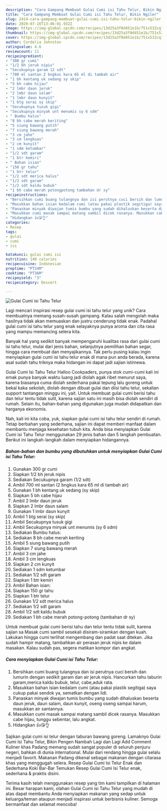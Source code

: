 ```yaml
---
description: "Cara Gampang Membuat Gulai Cumi isi Tahu Telur, Bikin Ngiler"
title: "Cara Gampang Membuat Gulai Cumi isi Tahu Telur, Bikin Ngiler"
slug: 2414-cara-gampang-membuat-gulai-cumi-isi-tahu-telur-bikin-ngiler
date: 2020-07-16T13:46:01.932Z
image: https://img-global.cpcdn.com/recipes/13d25a3f0d451e1b/751x532cq70/gulai-cumi-isi-tahu-telur-foto-resep-utama.jpg
thumbnail: https://img-global.cpcdn.com/recipes/13d25a3f0d451e1b/751x532cq70/gulai-cumi-isi-tahu-telur-foto-resep-utama.jpg
cover: https://img-global.cpcdn.com/recipes/13d25a3f0d451e1b/751x532cq70/gulai-cumi-isi-tahu-telur-foto-resep-utama.jpg
author: Cordelia Johnston
ratingvalue: 4.6
reviewcount: 11
recipeingredient:
- "300 gr cumi"
- "1/2 bh jeruk nipis"
- "Secukupnya garam 12 sdt"
- "700 ml santan 2 bngkus kara 65 ml di tambah air"
- "1 bh kentang uk sedang sy skip"
- "5 bh cabe hijau"
- "2 lmbr daun jeruk"
- "2 lmbr daun salam"
- "1 lmbr daun kunyit"
- "1 btg serai sy skip"
- "Secukupnya tusuk gigi"
- "Secukupnya minyak unt menumis sy 6 sdm"
- " Bumbu halus"
- "8 bh cabe merah keriting"
- "5 siung bawang putih"
- "7 siung bawang merah"
- "3 cm jahe"
- "3 cm lengkuas"
- "2 cm kunyit"
- "1 sdm ketumbar"
- "1/2 sdt garam"
- "1 btr kemiri"
- " Bahan isian"
- "150 gr tahu"
- "1 btr telur"
- "1/2 sdt merica halus"
- "1/2 sdt garam"
- "1/2 sdt kaldu bubuk"
- "1 bh cabe merah potongpotong tambahan dr sy"
recipeinstructions:
- "Bersihkan cumi buang tulangnya dan isi perutnya cuci bersih dan lumurin dengan sedikit garam dan air jeruk nipis. Hancurkan tahu taburin garam,merica kaldu bubuk, telur, cabe,aduk rata."
- "Masukkan bahan isian kedalam cumi (atau pakai plastik segitiga) saya cukup pakai sendok ya, sematkan dengan lidi."
- "Panaskan minyak diwajan tumis bumbu yang sudah dihaluskan beserta daun jeruk, daun salam, daun kunyit, oseng oseng sampai harum, masukkan air santannya."
- "Masukkan cumi masak sampai matang sambil dicek rasanya. Masukkan cabe hijau, tunggu sebentar, lalu angkat."
- "Hidangkan 👍😘👌"
categories:
- Resep
tags:
- gulai
- cumi
- isi

katakunci: gulai cumi isi 
nutrition: 140 calories
recipecuisine: Indonesian
preptime: "PT24M"
cooktime: "PT36M"
recipeyield: "3"
recipecategory: Dessert

---
```



![Gulai Cumi isi Tahu Telur](https://img-global.cpcdn.com/recipes/13d25a3f0d451e1b/751x532cq70/gulai-cumi-isi-tahu-telur-foto-resep-utama.jpg)

Lagi mencari inspirasi resep gulai cumi isi tahu telur yang unik? Cara membuatnya memang susah-susah gampang. Kalau salah mengolah maka hasilnya tidak akan memuaskan dan justru cenderung tidak enak. Padahal gulai cumi isi tahu telur yang enak selayaknya punya aroma dan cita rasa yang mampu memancing selera kita.

Banyak hal yang sedikit banyak mempengaruhi kualitas rasa dari gulai cumi isi tahu telur, mulai dari jenis bahan, selanjutnya pemilihan bahan segar, hingga cara membuat dan menyajikannya. Tak perlu pusing kalau ingin menyiapkan gulai cumi isi tahu telur enak di mana pun anda berada, karena asal sudah tahu triknya maka hidangan ini dapat jadi sajian istimewa.

Gulai Cumi Isi Tahu Telur Halloo Cookpaders, punya stok cumi-cumi kali ini emak punya banyak waktu luang jadi diolah agak ribet menurut saya, karena biasanya cuma diolah sederhana pakai tepung lalu goreng untuk bekal kaka sekolah, diolah dengan dibuat gulai dan diisi tahu telur, sekalian support tantangan minggu ini, yait. Untuk membuat gulai cumi berisi tahu dan telur tentu tidak sulit, karena sajian satu ini masih bisa diolah sendiri di rumah. Selain itu, bahan-bahan yang digunakan juga mudah didapatkan dan harganya ekonomis.


Nah, kali ini kita coba, yuk, siapkan gulai cumi isi tahu telur sendiri di rumah. Tetap berbahan yang sederhana, sajian ini dapat memberi manfaat dalam membantu menjaga kesehatan tubuh kita. Anda bisa menyiapkan Gulai Cumi isi Tahu Telur menggunakan 29 jenis bahan dan 5 langkah pembuatan. Berikut ini langkah-langkah dalam menyiapkan hidangannya.

<!--inarticleads1-->

##### Bahan-bahan dan bumbu yang dibutuhkan untuk menyiapkan Gulai Cumi isi Tahu Telur:

1. Gunakan 300 gr cumi
1. Siapkan 1/2 bh jeruk nipis
1. Sediakan Secukupnya garam (1/2 sdt)
1. Ambil 700 ml santan (2 bngkus kara 65 ml di tambah air)
1. Gunakan 1 bh kentang uk sedang (sy skip)
1. Siapkan 5 bh cabe hijau
1. Ambil 2 lmbr daun jeruk
1. Siapkan 2 lmbr daun salam
1. Gunakan 1 lmbr daun kunyit
1. Ambil 1 btg serai (sy skip)
1. Ambil Secukupnya tusuk gigi
1. Ambil Secukupnya minyak unt menumis (sy 6 sdm)
1. Sediakan  Bumbu halus:
1. Sediakan 8 bh cabe merah keriting
1. Ambil 5 siung bawang putih
1. Siapkan 7 siung bawang merah
1. Ambil 3 cm jahe
1. Ambil 3 cm lengkuas
1. Siapkan 2 cm kunyit
1. Sediakan 1 sdm ketumbar
1. Sediakan 1/2 sdt garam
1. Siapkan 1 btr kemiri
1. Ambil  Bahan isian:
1. Siapkan 150 gr tahu
1. Siapkan 1 btr telur
1. Gunakan 1/2 sdt merica halus
1. Sediakan 1/2 sdt garam
1. Ambil 1/2 sdt kaldu bubuk
1. Sediakan 1 bh cabe merah potong-potong (tambahan dr sy)


Untuk membuat gulai cumi berisi tahu dan telur tentu tidak sulit, karena sajian sa Masak cumi sambil sesekali disiram-siramkan dengan kuah. Lakukan hingga cumi terlihat mengembang dan padat saat ditekan. Jika sudah hampir matang, tambahkan air perasan jeruk nipis ke dalam masakan. Kalau sudah pas, segera matikan kompor dan angkat. 

<!--inarticleads2-->

##### Cara menyiapkan Gulai Cumi isi Tahu Telur:

1. Bersihkan cumi buang tulangnya dan isi perutnya cuci bersih dan lumurin dengan sedikit garam dan air jeruk nipis. Hancurkan tahu taburin garam,merica kaldu bubuk, telur, cabe,aduk rata.
1. Masukkan bahan isian kedalam cumi (atau pakai plastik segitiga) saya cukup pakai sendok ya, sematkan dengan lidi.
1. Panaskan minyak diwajan tumis bumbu yang sudah dihaluskan beserta daun jeruk, daun salam, daun kunyit, oseng oseng sampai harum, masukkan air santannya.
1. Masukkan cumi masak sampai matang sambil dicek rasanya. Masukkan cabe hijau, tunggu sebentar, lalu angkat.
1. Hidangkan 👍😘👌


Sajikan gulai cumi isi telur dengan taburan bawang goreng. Lamaknyo Gulai Cumi Isi Tahu Telur, Bikin Pengen Nambah Lagi dan Lagi Add Comment Kuliner khas Padang memang sudah sangat populer di seluruh penjuru negeri, bahkan di dunia international. Mulai dari rendang hingga gulai selalu menjadi favorit. Makanan Padang dikenal sebagai makanan dengan citarasa khas yang menggugah selera. Resep Gulai Cumi Isi Telur Enak dan Sederhana Koki Bar-Bar Temukan Resep Gulai Cumi Isi Telur enak, sederhana &amp; praktis disini. 

Terima kasih telah menggunakan resep yang tim kami tampilkan di halaman ini. Besar harapan kami, olahan Gulai Cumi isi Tahu Telur yang mudah di atas dapat membantu Anda menyiapkan makanan yang sedap untuk keluarga/teman ataupun menjadi inspirasi untuk berbisnis kuliner. Semoga bermanfaat dan selamat mencoba!
